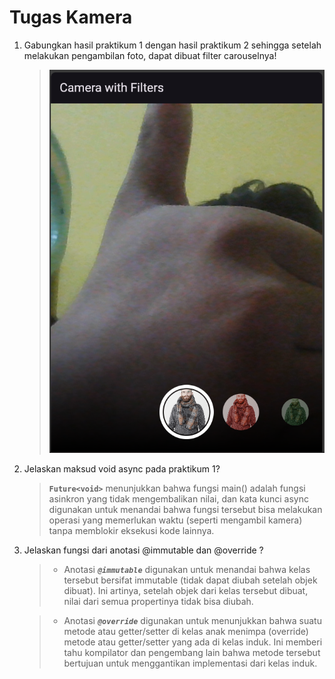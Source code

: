 # Tugas Kamera

1. Gabungkan hasil praktikum 1 dengan hasil praktikum 2 sehingga setelah melakukan pengambilan foto, dapat dibuat filter carouselnya!

   > ![T1S1](img/T1S1.png)

2. Jelaskan maksud void async pada praktikum 1?

   > **`Future<void>`** menunjukkan bahwa fungsi main() adalah fungsi asinkron yang tidak mengembalikan nilai, dan kata kunci async digunakan untuk menandai bahwa fungsi tersebut bisa melakukan operasi yang memerlukan waktu (seperti mengambil kamera) tanpa memblokir eksekusi kode lainnya.

3. Jelaskan fungsi dari anotasi @immutable dan @override ?

   > - Anotasi **_`@immutable`_** digunakan untuk menandai bahwa kelas tersebut bersifat immutable (tidak dapat diubah setelah objek dibuat). Ini artinya, setelah objek dari kelas tersebut dibuat, nilai dari semua propertinya tidak bisa diubah.

   > - Anotasi **_`@override`_** digunakan untuk menunjukkan bahwa suatu metode atau getter/setter di kelas anak menimpa (override) metode atau getter/setter yang ada di kelas induk. Ini memberi tahu kompilator dan pengembang lain bahwa metode tersebut bertujuan untuk menggantikan implementasi dari kelas induk.
